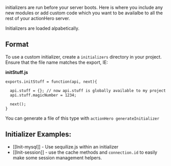 initializers are run before your server boots.  Here is where you include any new modules or add custom code which you want to be availalbe to all the rest of your actionHero server. 

Initializers are loaded alpabetically. 

## Format

To use a custom initializer, create a `initializers` directory in your project.  Ensure that the file name matches the export, IE:

**initStuff.js**

	exports.initStuff = function(api, next){
	  
	  api.stuff = {}; // now api.stuff is globally available to my project
	  api.stuff.magicNumber = 1234;
	
	  next();
	}

You can generate a file of this type with `actionHero generateInitializer`

## Initializer Examples: 
- [[Init-mysql]] - Use sequilize.js within an initializer
- [[Init-session]] - use the cache methods and `connection.id` to easily make some session management helpers.